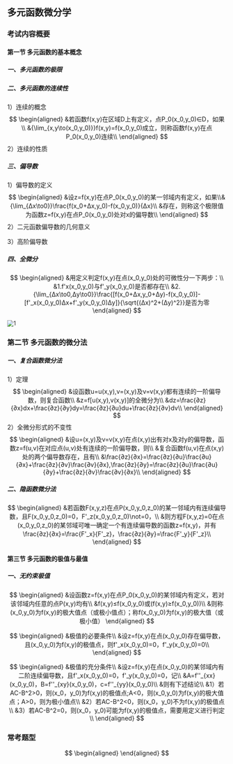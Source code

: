 ## 多元函数微分学

### 考试内容概要

#### 第一节 多元函数的基本概念

##### 一、多元函数的极限

##### 二、多元函数的连续性

1）连续的概念
$$
\begin{aligned}
&若函数f(x,y)在区域D上有定义，点P_0(x_0,y_0)∈D，如果\\
&{\lim_{x,y\to(x_0,y_0)}}f(x,y)=f(x_0,y_0)成立，则称函数f(x,y)在点P_0(x_0,y_0)连续\\
\end{aligned}
$$
2）连续的性质

##### 三、偏导数

1）偏导数的定义
$$
\begin{aligned}
&设z=f(x,y)在点P_0(x_0,y_0)的某一邻域内有定义，如果\\&{\lim_{Δx\to0}}\frac{f(x_0+Δx,y_0)-f(x_0,y_0)}{Δx}\\
&存在，则称这个极限值为函数z=f(x,y)在点P_0(x_0,y_0)处对x的偏导数\\
\end{aligned}
$$
2）二元函数偏导数的几何意义

3）高阶偏导数

##### 四、全微分

$$
\begin{aligned}
&用定义判定f(x,y)在点(x_0,y_0)处的可微性分一下两步：\\
&1.f'x(x_0,y_0)与f'_y(x_0,y_0)是否都存在\\
&2.{\lim_{Δx\to0,Δy\to0}}\frac{[f(x_0+Δx,y_0+Δy)-f(x_0,y_0)]-[f'_x(x_0,y_0)Δx+f'_y(x_0,y_0)Δy]}{\sqrt{(Δx)^2+(Δy)^2}}是否为零
\end{aligned}
$$

<img src="C:\Users\Administrator\Desktop\_posts\考研\数学一\pictures\1.png" alt="1" style="zoom:90%;" />

### 第二节 多元函数的微分法

##### 一、复合函数微分法

1）定理
$$
\begin{aligned}
&设函数u=u(x,y),v=(x,y)及v=v(x,y)都有连续的一阶偏导数，则复合函数\\
&z=f[u(x,y),v(x,y)]的全微分为\\
&dz=\frac{∂z}{∂x}dx+\frac{∂z}{∂y}dy=\frac{∂z}{∂u}du+\frac{∂z}{∂v}dv\\
\end{aligned}
$$
2）全微分形式的不变性
$$
\begin{aligned}
&设u=(x,y)及v=v(x,y)在点(x,y)出有对x及对y的偏导数，函数z=f(u,v)在对应点(u,v)处有连续的一阶偏导数，则\\
&复合函数f(u,v)在点(x,y)处的两个偏导数存在，且有\\
&\frac{∂z}{∂x}=\frac{∂z}{∂u}\frac{∂u}{∂x}+\frac{∂z}{∂v}\frac{∂v}{∂x},\frac{∂z}{∂y}=\frac{∂z}{∂u}\frac{∂u}{∂y}+\frac{∂z}{∂v}\frac{∂v}{∂x}\\
\end{aligned}
$$


##### 二、隐函数微分法

$$
\begin{aligned}
&若函数F(x,y,z)在点P(x_0,y_0,z_0)的某一邻域内有连续偏导数，且F(x_0,y_0,z_0)=0，F'_z(x_0,y_0,z_0)\not=0，\\
&则方程F(x,y,z)=0在点(x_0,y_0,z_0)的某邻域可唯一确定一个有连续偏导数的函数z=f(x,y)，并有\frac{∂z}{∂x}=\frac{F'_x}{F'_z}，\frac{∂z}{∂y}=\frac{F'_y}{F'_z}\\
\end{aligned}
$$

#### 第三节 多元函数的极值与最值 

##### 一、无约束极值

$$
\begin{aligned}
&设函数z=f(x,y)在点P_0(x_0,y_0)的某邻域内有定义，若对该邻域内任意的点P(x,y)均有\\
&f(x,y)≤f(x_0,y_0)或(f(x,y)≥f(x_0,y_0))\\
&则称(x_0,y_0)为f(x,y)的极大值点（或极小值点）；称f(x_0,y_0)为f(x,y)的极大值（或极小值）
\end{aligned}
$$

$$
\begin{aligned}
&极值的必要条件\\
&设z=f(x,y)在点(x_0,y_0)存在偏导数，且(x_0,y_0)为f(x,y)的极值点，则f'_x(x_0,y_0)=0，f'_y(x_0,y_0)=0\\
\end{aligned}
$$

$$
\begin{aligned}
&极值的充分条件\\
&设z=f(x,y)在点(x_0,y_0)的某邻域内有二阶连续偏导数，且f'_x(x_0,y_0)=0，f'_y(x_0,y_0)=0，记\\
&A=f''_{xx}(x_0,y_0)，B=f''_{xy}(x_0,y_0)，c=f''_{yy}(x_0,y_0)\\
&则有下述结论\\
&1）若AC-B^2>0，则(x_0，y_0)为f(x,y)的极值点;A<0，则(x_0,y_0)为f(x,y)的极大值点；A>0，则为极小值点\\
&2）若AC-B^2<0，则(x_0，y_0)不为f(x,y)的极值点\\
&3）若AC-B^2=0，则(x_0，y_0)可能为f(x,y)的极值点，需要用定义进行判定\\
\end{aligned}
$$

### 常考题型

$$
\begin{aligned}
\end{aligned}
$$

